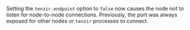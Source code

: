 Setting the `tenzir.endpoint` option to `false` now causes the node not to
listen for node-to-node connections. Previously, the port was always exposed for
other nodes or `tenzir` processes to connect.
